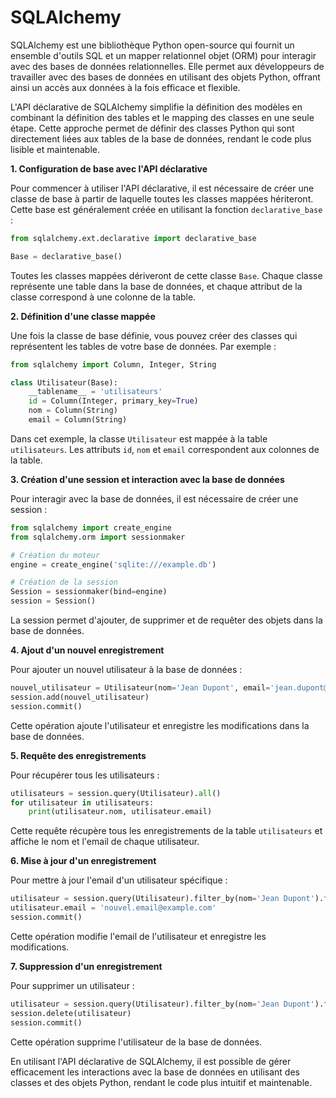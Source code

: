 # SQLAlchemy

SQLAlchemy est une bibliothèque Python open-source qui fournit un ensemble d'outils SQL et un mapper relationnel objet (ORM) pour interagir avec des bases de données relationnelles. Elle permet aux développeurs de travailler avec des bases de données en utilisant des objets Python, offrant ainsi un accès aux données à la fois efficace et flexible.

L'API déclarative de SQLAlchemy simplifie la définition des modèles en combinant la définition des tables et le mapping des classes en une seule étape. Cette approche permet de définir des classes Python qui sont directement liées aux tables de la base de données, rendant le code plus lisible et maintenable.

**1. Configuration de base avec l'API déclarative**

Pour commencer à utiliser l'API déclarative, il est nécessaire de créer une classe de base à partir de laquelle toutes les classes mappées hériteront. Cette base est généralement créée en utilisant la fonction `declarative_base` :


```python
from sqlalchemy.ext.declarative import declarative_base

Base = declarative_base()
```


Toutes les classes mappées dériveront de cette classe `Base`. Chaque classe représente une table dans la base de données, et chaque attribut de la classe correspond à une colonne de la table.

**2. Définition d'une classe mappée**

Une fois la classe de base définie, vous pouvez créer des classes qui représentent les tables de votre base de données. Par exemple :


```python
from sqlalchemy import Column, Integer, String

class Utilisateur(Base):
    __tablename__ = 'utilisateurs'
    id = Column(Integer, primary_key=True)
    nom = Column(String)
    email = Column(String)
```


Dans cet exemple, la classe `Utilisateur` est mappée à la table `utilisateurs`. Les attributs `id`, `nom` et `email` correspondent aux colonnes de la table.

**3. Création d'une session et interaction avec la base de données**

Pour interagir avec la base de données, il est nécessaire de créer une session :


```python
from sqlalchemy import create_engine
from sqlalchemy.orm import sessionmaker

# Création du moteur
engine = create_engine('sqlite:///example.db')

# Création de la session
Session = sessionmaker(bind=engine)
session = Session()
```


La session permet d'ajouter, de supprimer et de requêter des objets dans la base de données.

**4. Ajout d'un nouvel enregistrement**

Pour ajouter un nouvel utilisateur à la base de données :


```python
nouvel_utilisateur = Utilisateur(nom='Jean Dupont', email='jean.dupont@example.com')
session.add(nouvel_utilisateur)
session.commit()
```


Cette opération ajoute l'utilisateur et enregistre les modifications dans la base de données.

**5. Requête des enregistrements**

Pour récupérer tous les utilisateurs :


```python
utilisateurs = session.query(Utilisateur).all()
for utilisateur in utilisateurs:
    print(utilisateur.nom, utilisateur.email)
```


Cette requête récupère tous les enregistrements de la table `utilisateurs` et affiche le nom et l'email de chaque utilisateur.

**6. Mise à jour d'un enregistrement**

Pour mettre à jour l'email d'un utilisateur spécifique :


```python
utilisateur = session.query(Utilisateur).filter_by(nom='Jean Dupont').first()
utilisateur.email = 'nouvel.email@example.com'
session.commit()
```


Cette opération modifie l'email de l'utilisateur et enregistre les modifications.

**7. Suppression d'un enregistrement**

Pour supprimer un utilisateur :


```python
utilisateur = session.query(Utilisateur).filter_by(nom='Jean Dupont').first()
session.delete(utilisateur)
session.commit()
```


Cette opération supprime l'utilisateur de la base de données.

En utilisant l'API déclarative de SQLAlchemy, il est possible de gérer efficacement les interactions avec la base de données en utilisant des classes et des objets Python, rendant le code plus intuitif et maintenable.